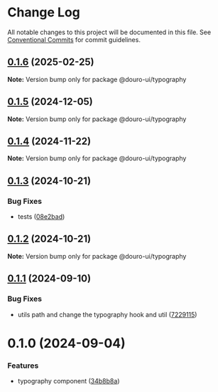 # Change Log

All notable changes to this project will be documented in this file.
See [Conventional Commits](https://conventionalcommits.org) for commit guidelines.

## [0.1.6](https://github.com/Douro-ui/design-system/compare/@douro-ui/typography@0.1.5...@douro-ui/typography@0.1.6) (2025-02-25)

**Note:** Version bump only for package @douro-ui/typography

## [0.1.5](https://github.com/Douro-ui/design-system/compare/@douro-ui/typography@0.1.4...@douro-ui/typography@0.1.5) (2024-12-05)

**Note:** Version bump only for package @douro-ui/typography

## [0.1.4](https://github.com/Douro-ui/design-system/compare/@douro-ui/typography@0.1.3...@douro-ui/typography@0.1.4) (2024-11-22)

**Note:** Version bump only for package @douro-ui/typography

## [0.1.3](https://github.com/Douro-ui/design-system/compare/@douro-ui/typography@0.1.2...@douro-ui/typography@0.1.3) (2024-10-21)

### Bug Fixes

- tests ([08e2bad](https://github.com/Douro-ui/design-system/commit/08e2bad07fcebdf8f765123b5d145ed8b3b44fc7))

## [0.1.2](https://github.com/Douro-ui/design-system/compare/@douro-ui/typography@0.1.1...@douro-ui/typography@0.1.2) (2024-10-21)

**Note:** Version bump only for package @douro-ui/typography

## [0.1.1](https://github.com/Douro-ui/design-system/compare/@douro-ui/typography@0.1.0...@douro-ui/typography@0.1.1) (2024-09-10)

### Bug Fixes

- utils path and change the typography hook and util ([7229115](https://github.com/Douro-ui/design-system/commit/7229115a01517815fcf1e3d628a88bb5d1991dd5))

# 0.1.0 (2024-09-04)

### Features

- typography component ([34b8b8a](https://github.com/Douro-ui/design-system/commit/34b8b8a4b439e6f510affca75f60b7c6052228ca))
